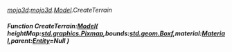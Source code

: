_[mojo3d](../../modules/mojo3d/mojo3d-module.md):[mojo3d](../../modules/mojo3d/mojo3d-module.md).[Model](../../modules/mojo3d/mojo3d-model_ext.md).CreateTerrain_
##### Function CreateTerrain:[Model](../../modules/mojo3d/mojo3d-model.md)( heightMap:[std.graphics.Pixmap](../../modules/std/std-graphics-pixmap.md),bounds:[std.geom.Boxf](../../modules/std/std-geom-boxf.md),material:[Material](../../modules/mojo3d/mojo3d-material.md),parent:[Entity](../../modules/mojo3d/mojo3d-entity.md)=Null )

